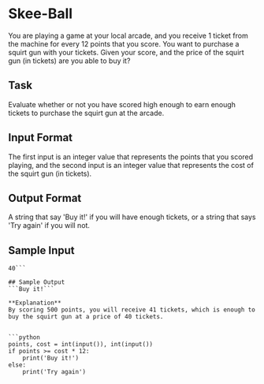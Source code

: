 # Skee-Ball
You are playing a game at your local arcade, and you receive 1 ticket from the machine for every 12 points that you score. You want to purchase a squirt gun with your tickets. Given your score, and the price of the squirt gun (in tickets) are you able to buy it?

## Task 
Evaluate whether or not you have scored high enough to earn enough tickets to purchase the squirt gun at the arcade.

## Input Format 
The first input is an integer value that represents the points that you scored playing, and the second input is an integer value that represents the cost of the squirt gun (in tickets).

## Output Format 
A string that say 'Buy it!' if you will have enough tickets, or a string that says 'Try again' if you will not.

## Sample Input 
```500
40```

## Sample Output
```Buy it!```

**Explanation**  
By scoring 500 points, you will receive 41 tickets, which is enough to buy the squirt gun at a price of 40 tickets.


```python
points, cost = int(input()), int(input())
if points >= cost * 12:
    print('Buy it!')
else:
    print('Try again')
```
